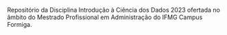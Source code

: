 Repositório da Disciplina Introdução à Ciência dos Dados 2023 ofertada no 
âmbito do Mestrado Profissional em Administração do IFMG Campus Formiga.